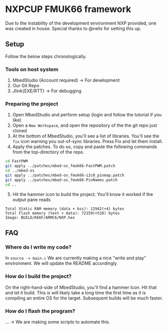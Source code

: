 # NXPCUP FMUK66 framework

Due to the instability of the development environment NXP provided, one was created in house. Special thanks to @nelis for setting this up.

## Setup

Follow the below steps chronologically.

### Tools on host system 

1) MbedStudio (Account required) -> For development
2) Our Git Repo 
3) Jlink{EXE/RTT} -> For debugging

### Preparing the project

1) Open MbedStudio and perform setup (login and follow the tutorial if you like)
2) Open a `New Workspace`, and open the repository of the the git repo just cloned
3) At the bottom of MbedStudio, you'll see a list of libraries. You'll see the `fix` icon warning you out-of-sync libraries. Press Fix and let them install. 
4) Apply the patches. To do so, copy and paste the following commands from the top-directory of the repo.
```bash
cd FastPWM
git apply ../patches/mbed-os_fmuk66-FastPWM.patch
cd ../mbed-os
git apply ../patches/mbed-os_fmuk66-i2c0_pinmap.patch
git apply ../patches/mbed-os_fmuk66-PinNames.patch 
cd ..
```
5) Hit the hammer icon to build the project. You'll know it worked if the output pane reads 
```none
Total Static RAM memory (data + bss): 12942(+4) bytes
Total Flash memory (text + data): 72159(+510) bytes
Image: BUILD/K66F/ARMC6/NXP.hex
```

## FAQ

### Where do I write my code?
In `source -> main.c` We are currently making a nice "write and play" environment. We will update the README accordingly.

### How do I build the project?
On the right-hand-side of MbedStudio, you'll find a hammer Icon. Hit that and let it build. This is will likely take a long time the first time as it is compiling an entire OS for the target.
Subsequent builds will be much faster.

### How do I flash the program?
... -> We are making some scripts to automate this. 

